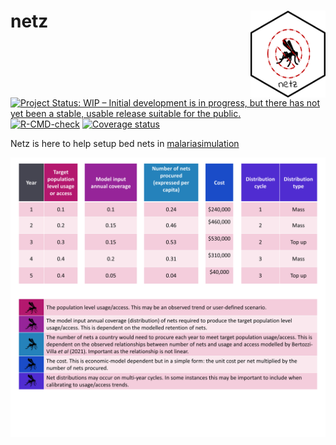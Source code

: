 
<!-- README.md is generated from README.Rmd. Please edit that file -->

# netz <img src="inst/figures/hex.png" align="right" width="120" />

<!-- badges: start -->

[![Project Status: WIP – Initial development is in progress, but there
has not yet been a stable, usable release suitable for the
public.](https://www.repostatus.org/badges/latest/wip.svg)](https://www.repostatus.org/#wip)
[![R-CMD-check](https://github.com/mrc-ide/netz/workflows/R-CMD-check/badge.svg)](https://github.com/mrc-ide/netz/actions)
[![Coverage
status](https://codecov.io/gh/mrc-ide/peeps/branch/main/graph/badge.svg)](https://codecov.io/github/mrc-ide/netz)
<!-- badges: end -->

Netz is here to help setup bed nets in
[malariasimulation](https://mrc-ide.github.io/malariasimulation/)

<img src="inst/figures/Infographic.png" />
